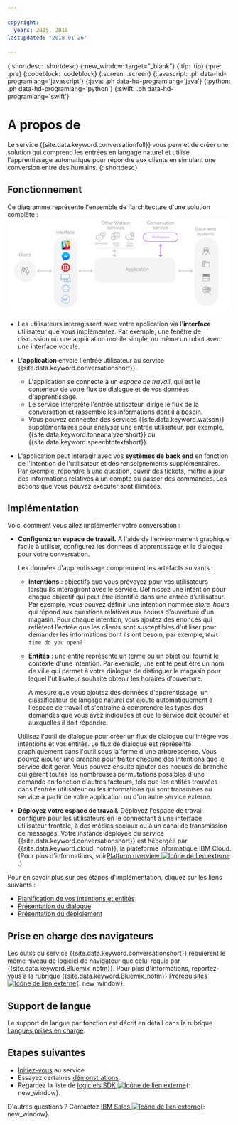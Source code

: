 ```yaml
---

copyright:
  years: 2015, 2018
lastupdated: "2018-01-26"

---
```


{:shortdesc: .shortdesc}
{:new_window: target="_blank"}
{:tip: .tip}
{:pre: .pre}
{:codeblock: .codeblock}
{:screen: .screen}
{:javascript: .ph data-hd-programlang='javascript'}
{:java: .ph data-hd-programlang='java'}
{:python: .ph data-hd-programlang='python'}
{:swift: .ph data-hd-programlang='swift'}

# A propos de

Le service {{site.data.keyword.conversationfull}} vous permet de créer une solution qui comprend les entrées en langage naturel et utilise l'apprentissage automatique pour répondre aux clients en simulant une conversion entre des humains.
{: shortdesc}

## Fonctionnement

Ce diagramme représente l'ensemble de l'architecture d'une solution complète : ![Organigramme du service](images/conversation_arch_overview.png)

- Les utilisateurs interagissent avec votre application via l'**interface** utilisateur que vous implémentez. Par exemple, une fenêtre de discussion ou une application mobile simple, ou même un robot avec une interface vocale.

- L'**application** envoie l'entrée utilisateur au service {{site.data.keyword.conversationshort}}.
    - L'application se connecte à un *espace de travail*, qui est le conteneur de votre flux de dialogue et de vos données d'apprentissage.
    - Le service interprète l'entrée utilisateur, dirige le flux de la conversation et rassemble les informations dont il a besoin.
    - Vous pouvez connecter des services {{site.data.keyword.watson}} supplémentaires pour analyser une entrée utilisateur, par exemple, {{site.data.keyword.toneanalyzershort}} ou {{site.data.keyword.speechtotextshort}}.

- L'application peut interagir avec vos **systèmes de back end** en fonction de l'intention de l'utilisateur et des renseignements supplémentaires. Par exemple, répondre à une question, ouvrir des tickets, mettre à jour des informations relatives à un compte ou passer des commandes. Les actions que vous pouvez exécuter sont illimitées.

## Implémentation

Voici comment vous allez implémenter votre conversation :

- **Configurez un espace de travail.** A l'aide de l'environnement graphique facile à utiliser, configurez les données d'apprentissage et le dialogue pour votre conversation.

    Les données d'apprentissage comprennent les artefacts suivants :
    - **Intentions** : objectifs que vous prévoyez pour vos utilisateurs lorsqu'ils interagiront avec le service. Définissez une intention pour chaque objectif qui peut être identifié dans une entrée d'utilisateur. Par exemple, vous pouvez définir une intention nommée *store_hours* qui répond aux questions relatives aux heures d'ouverture d'un magasin. Pour chaque intention, vous ajoutez des énoncés qui reflètent l'entrée que les clients sont susceptibles d'utiliser pour demander les informations dont ils ont besoin, par exemple, `What time do you open?`
    - **Entités** : une entité représente un terme ou un objet qui fournit le contexte d'une intention. Par exemple, une entité peut être un nom de ville qui permet à votre dialogue de distinguer le magasin pour lequel l'utilisateur souhaite obtenir les horaires d'ouverture.

      A mesure que vous ajoutez des données d'apprentissage, un classificateur de langage naturel est ajouté automatiquement à l'espace de travail et s'entraîne à comprendre les types des demandes que vous avez indiquées et que le service doit écouter et auxquelles il doit répondre.

    Utilisez l'outil de dialogue pour créer un flux de dialogue qui intègre vos intentions et vos entités. Le flux de dialogue est représenté graphiquement dans l'outil sous la forme d'une arborescence. Vous pouvez ajouter une branche pour traiter chacune des intentions que le service doit gérer. Vous pouvez ensuite ajouter des noeuds de branche qui gèrent toutes les nombreuses permutations possibles d'une demande en fonction d'autres facteurs, tels que les entités trouvées dans l'entrée utilisateur ou les informations qui sont transmises au service à partir de votre application ou d'un autre service externe.

- **Déployez votre espace de travail.** Déployez l'espace de travail configuré pour les utilisateurs en le connectant à une interface utilisateur frontale, à des médias sociaux ou à un canal de transmission de messages. Votre instance déployée du service {{site.data.keyword.conversationshort}} est hébergée par {{site.data.keyword.cloud_notm}}, la plateforme informatique IBM Cloud. (Pour plus d'informations, voir[Platform overview ![Icône de lien externe](../../icons/launch-glyph.svg "Icône de lien externe")](https://console.bluemix.net/docs/overview/ibm-cloud.html#overview).) 

Pour en savoir plus sur ces étapes d'implémentation, cliquez sur les liens suivants :

- [Planification de vos intentions et entités](intents-entities.html#planning-your-entities)
- [Présentation du dialogue](dialog-overview.html)
- [Présentation du déploiement](deploy.html)

## Prise en charge des navigateurs

Les outils du service {{site.data.keyword.conversationshort}} requièrent le même niveau de logiciel de navigateur que celui requis par {{site.data.keyword.Bluemix_notm}}. Pour plus d'informations, reportez-vous à la rubrique {{site.data.keyword.Bluemix_notm}} [Prerequisites ![Icône de lien externe](../../icons/launch-glyph.svg "Icône de lien externe")](https://console.bluemix.net/docs/overview/prereqs.html#browsers){: new_window}. 

## Support de langue

Le support de langue par fonction est décrit en détail dans la rubrique [Langues prises en charge](lang-support.html).

## Etapes suivantes

- [Initiez-vous](getting-started.html) au service
- Essayez certaines [démonstrations](sample-applications.html).
- Regardez la liste de [logiciels SDK ![Icône de lien externe](../../icons/launch-glyph.svg "Icône de lien externe")](https://www.ibm.com/watson/developercloud/developer-tools.html){: new_window}.

D'autres questions ? Contactez [IBM Sales ![Icône de lien externe](../../icons/launch-glyph.svg "Icône de lien externe")](https://www-01.ibm.com/marketing/iwm/dre/signup?source=urx-20970){: new_window}.
